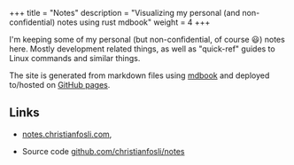 +++
title = "Notes"
description = "Visualizing my personal (and non-confidential) notes using rust mdbook"
weight = 4
+++

I'm keeping some of my personal (but non-confidential, of course 😃) notes here.
Mostly development related things, as well as "quick-ref" guides to Linux commands and similar things.

The site is generated from markdown files using [mdbook](https://github.com/rust-lang/mdBook) and deployed to/hosted on [GitHub pages](https://pages.github.com/).

## Links

* [notes.christianfosli.com](https://notes.christianfosli.com),

* Source code [github.com/christianfosli/notes](https://github.com/christianfosli/notes)
